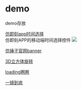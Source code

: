 # demo
demo存放

[仿即刻app时间选择](https://ck18781145809.github.io/demo/仿即刻app时间选择/test.html)  
仿即刻APP的移动端时间选择控件
![](https://ck18781145809.github.io/demo/readme-img/datePicker.png)  

[仿锤子官网banner](https://ck18781145809.github.io/demo/仿锤子官网banner/index.html)

[3D立方体旋转](https://ck18781145809.github.io/demo/旋转吧立方体/cube.html)

[loading圈圈](https://ck18781145809.github.io/demo/loading/loading.html)

[一镜到底](https://ck18781145809.github.io/demo/一镜到底/index.html)
